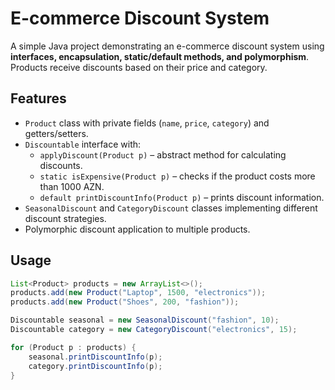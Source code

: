 # E-commerce Discount System

A simple Java project demonstrating an e-commerce discount system using **interfaces, encapsulation, static/default methods, and polymorphism**. Products receive discounts based on their price and category.

## Features
- `Product` class with private fields (`name`, `price`, `category`) and getters/setters.
- `Discountable` interface with:
  - `applyDiscount(Product p)` – abstract method for calculating discounts.
  - `static isExpensive(Product p)` – checks if the product costs more than 1000 AZN.
  - `default printDiscountInfo(Product p)` – prints discount information.
- `SeasonalDiscount` and `CategoryDiscount` classes implementing different discount strategies.
- Polymorphic discount application to multiple products.

## Usage
```java
List<Product> products = new ArrayList<>();
products.add(new Product("Laptop", 1500, "electronics"));
products.add(new Product("Shoes", 200, "fashion"));

Discountable seasonal = new SeasonalDiscount("fashion", 10);
Discountable category = new CategoryDiscount("electronics", 15);

for (Product p : products) {
    seasonal.printDiscountInfo(p);
    category.printDiscountInfo(p);
}
